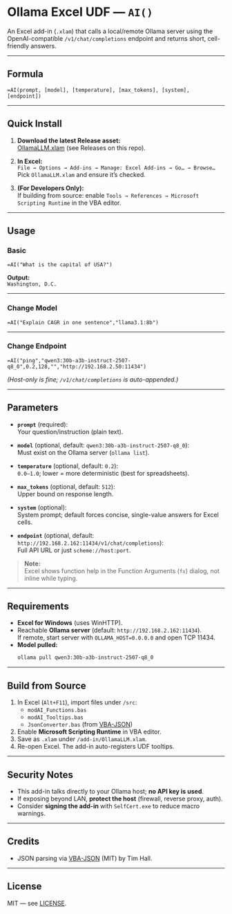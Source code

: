 # Ollama Excel UDF — `AI()`

An Excel add-in (`.xlam`) that calls a local/remote Ollama server using the OpenAI-compatible `/v1/chat/completions` endpoint and returns short, cell-friendly answers.

---

## Formula

```excel
=AI(prompt, [model], [temperature], [max_tokens], [system], [endpoint])
```

---

## Quick Install

1. **Download the latest Release asset:**  
   [OllamaLLM.xlam](https://github.com/arsaboo/ollama-excel-udf/releases) (see Releases on this repo).

2. **In Excel:**  
   `File → Options → Add-ins → Manage: Excel Add-ins → Go… → Browse…`  
   Pick `OllamaLLM.xlam` and ensure it’s checked.

3. **(For Developers Only):**  
   If building from source: enable `Tools → References → Microsoft Scripting Runtime` in the VBA editor.

---

## Usage

### Basic

```excel
=AI("What is the capital of USA?")
```

**Output:**  
`Washington, D.C.`

---

### Change Model

```excel
=AI("Explain CAGR in one sentence","llama3.1:8b")
```

---

### Change Endpoint

```excel
=AI("ping","qwen3:30b-a3b-instruct-2507-q8_0",0.2,128,"","http://192.168.2.50:11434")
```

*(Host-only is fine; `/v1/chat/completions` is auto-appended.)*

---

## Parameters

- **`prompt`** (required):  
  Your question/instruction (plain text).

- **`model`** (optional, default: `qwen3:30b-a3b-instruct-2507-q8_0`):  
  Must exist on the Ollama server (`ollama list`).

- **`temperature`** (optional, default: `0.2`):  
  `0.0–1.0`; lower = more deterministic (best for spreadsheets).

- **`max_tokens`** (optional, default: `512`):  
  Upper bound on response length.

- **`system`** (optional):  
  System prompt; default forces concise, single-value answers for Excel cells.

- **`endpoint`** (optional, default: `http://192.168.2.162:11434/v1/chat/completions`):  
  Full API URL or just `scheme://host:port`.

> **Note:**  
> Excel shows function help in the Function Arguments (`fx`) dialog, not inline while typing.

---

## Requirements

- **Excel for Windows** (uses WinHTTP).
- Reachable **Ollama server** (default: `http://192.168.2.162:11434`).  
  If remote, start server with `OLLAMA_HOST=0.0.0.0` and open TCP 11434.
- **Model pulled:**  
  ```sh
  ollama pull qwen3:30b-a3b-instruct-2507-q8_0
  ```

---

## Build from Source

1. In Excel (`Alt+F11`), import files under `/src`:
    - `modAI_Functions.bas`
    - `modAI_Tooltips.bas`
    - `JsonConverter.bas` (from [VBA-JSON](https://github.com/VBA-tools/VBA-JSON))
2. Enable **Microsoft Scripting Runtime** in VBA editor.
3. Save as `.xlam` under `/add-in/OllamaLLM.xlam`.
4. Re-open Excel. The add-in auto-registers UDF tooltips.

---

## Security Notes

- This add-in talks directly to your Ollama host; **no API key is used**.
- If exposing beyond LAN, **protect the host** (firewall, reverse proxy, auth).
- Consider **signing the add-in** with `SelfCert.exe` to reduce macro warnings.

---

## Credits

- JSON parsing via [VBA-JSON](https://github.com/VBA-tools/VBA-JSON) (MIT) by Tim Hall.

---

## License

MIT — see [LICENSE](LICENSE).
